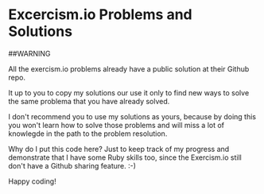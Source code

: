 # Excercism.io Problems and Solutions

##WARNING

All the exercism.io problems already have a public solution at their Github repo.

It up to you to copy my solutions our use it only to find new ways to solve the same problema that you have already solved. 

I don't recommend you to use my solutions as yours, because by doing this you won't learn how to solve those problems and will miss a lot of knowlegde in the path to the problem resolution.

Why do I put this code here? Just to keep track of my progress and demonstrate that I have some Ruby skills too, since the Exercism.io still don't have a Github sharing feature. :-)

Happy coding!
